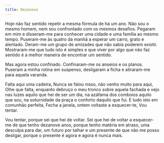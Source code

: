 ```yaml
---
title: Dezanove
---
```


Hoje não faz sentido repetir a mesma fórmula de há um ano. Não sou o mesmo homem, nem sou confrontado com os mesmos desafios.
Pegaram em mim e disseram-me para conhecer uma cidade e uma família ao mesmo tempo. Puseram-me às quatro da manhã a esperar um carro, grato e alentado. Deram-me um grupo de amizades que não sabia poderem existir. Mostraram-me que tudo isto é simples e que viver por algo que não faz sentido é a melhor maneira de encontrar um sentido.

Mas agora estou confinado. Confinaram-me os anseios e os planos. Puseram a minha rotina em suspenso, desligaram a ficha e atiraram-me para aquela varanda.

Falta aqui uma cadeira, Nunca se falou nisso, não venho muito para aqui, Olhe que falta, enquanto debruço o meu tronco sobre aquela fachada e vejo nas luzes aquilo que hei de ser um dia, na azáfama dos comboios aquilo que sou, na soturnidade da praça o conforto daquilo que fui. E tudo isto em comunhão perfeita, Fecha a janela, ontem voltaste a esquecer-te, Vou tentar.

Vou tentar, porque sei que hei de voltar. Sei que hei de voltar a esquecer-me de que tenho dezanove anos, porque tenho matéria em atraso, uma desculpa para dar, um futuro por talhar e um presente de que não me posso desligar, porque o presente é agora e agora é nunca mais.
